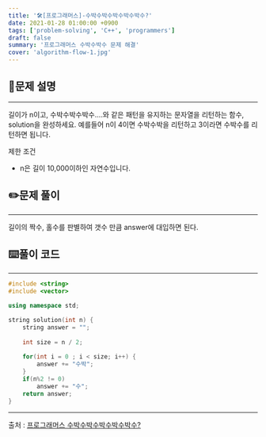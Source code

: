 ```yaml
---
title: '🛠️[프로그래머스]-수박수박수박수박수박수?'
date: 2021-01-28 01:00:00 +0900
tags: ['problem-solving', 'C++', 'programmers']
draft: false
summary: '프로그래머스 수박수박수 문제 해결'
cover: 'algorithm-flow-1.jpg'
---
```


## 📖문제 설명
---
길이가 n이고, 수박수박수박수....와 같은 패턴을 유지하는 문자열을 리턴하는 함수, solution을 완성하세요. 예를들어 n이 4이면 수박수박을 리턴하고 3이라면 수박수를 리턴하면 됩니다.

제한 조건
- n은 길이 10,000이하인 자연수입니다.

## ✏️문제 풀이
---
길이의 짝수, 홀수를 판별하여 갯수 만큼 answer에 대입하면 된다.

## ⌨️풀이 코드
---
```cpp
#include <string>
#include <vector>

using namespace std;

string solution(int n) {
    string answer = "";
    
    int size = n / 2;
    
    for(int i = 0 ; i < size; i++) {
        answer += "수박";
    }    
    if(n%2 != 0)
        answer += "수";
    return answer;
}
```
---
출처 : [프로그래머스 수박수박수박수박수박수?](https://programmers.co.kr/learn/courses/30/lessons/12922)